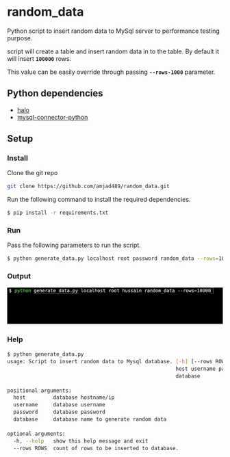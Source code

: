 # random_data
Python script to insert random data to MySql server to performance testing purpose.

script will create a table and insert random data in to the table. By default it will insert **`100000`** rows.

This value can be easily override through passing **`--rows-1000`** parameter.

## Python dependencies
   - [halo](https://github.com/manrajgrover/halo)
   - [mysql-connector-python](https://dev.mysql.com/downloads/connector/python/)
   
## Setup
### Install
Clone the git repo
```bash
git clone https://github.com/amjad489/random_data.git
```
Run the following command to install the required dependencies.
```bash
$ pip install -r requirements.txt
``` 
### Run
Pass the following parameters to run the script.
```bash
$ python generate_data.py localhost root password random_data --rows=100000
```
### Output
![](random_data.gif)

### Help
```bash
$ python generate_data.py                                                 
usage: Script to insert random data to Mysql database. [-h] [--rows ROWS]
                                                       host username password
                                                       database

positional arguments:
  host         database hostname/ip
  username     database username
  password     database password
  database     database name to generate random data

optional arguments:
  -h, --help   show this help message and exit
  --rows ROWS  count of rows to be inserted to database.

```


